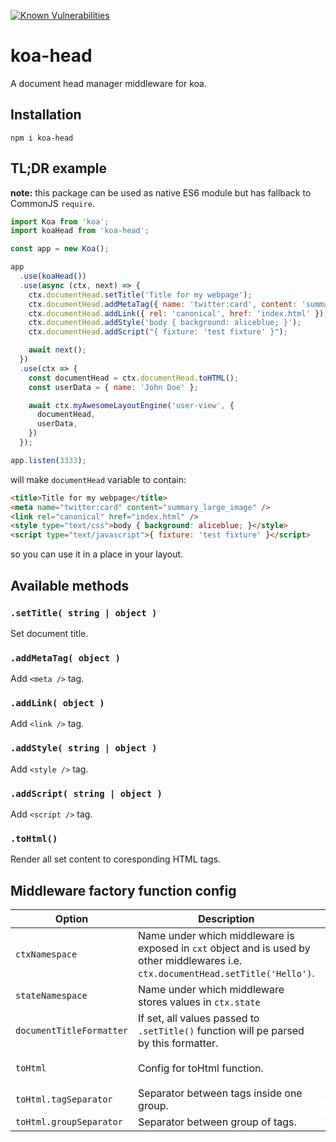 [![Known Vulnerabilities](https://snyk.io/test/github/reod/koa-head/badge.svg?targetFile=package.json)](https://snyk.io/test/github/reod/koa-head?targetFile=package.json)

# koa-head
A document head manager middleware for koa.

## Installation
`npm i koa-head`

## TL;DR example
**note:** this package can be used as native ES6 module but has fallback to CommonJS `require`. 

```js
import Koa from 'koa';
import koaHead from 'koa-head';

const app = new Koa();

app
  .use(koaHead())
  .use(async (ctx, next) => {
    ctx.documentHead.setTitle('Title for my webpage');
    ctx.documentHead.addMetaTag({ name: 'twitter:card', content: 'summary_large_image' });
    ctx.documentHead.addLink({ rel: 'canonical', href: 'index.html' });
    ctx.documentHead.addStyle('body { background: aliceblue; }');
    ctx.documentHead.addScript("{ fixture: 'test fixture' }");

    await next();
  })
  .use(ctx => {
    const documentHead = ctx.documentHead.toHTML();
    const userData = { name: 'John Doe' };

    await ctx.myAwesomeLayoutEngine('user-view', {
      documentHead,
      userData,
    })
  });

app.listen(3333);
```
will make `documentHead` variable to contain:
```html
<title>Title for my webpage</title>
<meta name="twitter:card" content="summary_large_image" />
<link rel="canonical" href="index.html" />
<style type="text/css">body { background: aliceblue; }</style>
<script type="text/javascript">{ fixture: 'test fixture' }</script>
```
so you can use it in a place in your layout.


## Available methods

### `.setTitle( string | object )`
Set document title.
### `.addMetaTag( object )`
Add `<meta />` tag.
### `.addLink( object )`
Add `<link />` tag.
### `.addStyle( string | object )`
Add `<style />` tag.
### `.addScript( string | object )`
Add `<script />` tag.
### `.toHtml()`
Render all set content to coresponding HTML tags.

## Middleware factory function config

| Option | Description | Default value  | 
|---|---|---|
| `ctxNamespace`  | Name under which middleware is exposed in `cxt` object and is used by other middlewares i.e. `ctx.documentHead.setTitle('Hello')`. | `'documentHead'`  |
| `stateNamespace`  | Name under which middleware stores values in `ctx.state` | `'documentHead'` |
| `documentTitleFormatter`  | If set, all values passed to `.setTitle()` function will pe parsed by this formatter. | `title => title` |
| `toHtml` | Config for toHtml function. | `{ [default_values] }` |
|`toHtml.tagSeparator` | Separator between tags inside one group. | `\n` |
|`toHtml.groupSeparator` | Separator between group of tags. | `\n\n` |
